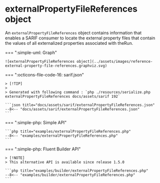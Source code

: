 <!-- markdownlint-disable MD013 -->
# externalPropertyFileReferences object

An `externalPropertyFileReferences` object contains information that enables a SARIF consumer
to locate the external property files that contain the values of all externalized properties associated with theRun.

=== ":simple-uml: Graph"

    ![externalPropertyFileReferences object](../assets/images/reference-external-property-file-references.graphviz.svg)

=== ":octicons-file-code-16: sarif.json"

    > [!TIP]
    >
    > Generated with following command : `php ./resources/serialize.php externalPropertyFileReferences docs/assets/sarif 192`

    ```json title="docs/assets/sarif/externalPropertyFileReferences.json"
    --8<-- "docs/assets/sarif/externalPropertyFileReferences.json"
    ```

=== ":simple-php: Simple API"

    ```php title="examples/externalPropertyFileReferences.php"
    --8<-- "examples/externalPropertyFileReferences.php"
    ```

=== ":simple-php: Fluent Builder API"

    > [!NOTE]
    > This alternative API is available since release 1.5.0

    ```php title="examples/builder/externalPropertyFileReferences.php"
    --8<-- "examples/builder/externalPropertyFileReferences.php"
    ```
